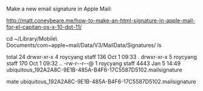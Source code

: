 Make a new email signature in Apple Mail:

http://matt.coneybeare.me/how-to-make-an-html-signature-in-apple-mail-for-el-capitan-os-x-10-dot-11/

cd ~/Library/Mobile\ Documents/com~apple~mail/Data/V3/MailData/Signatures/
ls

total 24
drwxr-xr-x  4 roycyang  staff   136 Oct  1 09:33 .
drwxr-xr-x  5 roycyang  staff   170 Oct  1 09:32 ..
-rw-r--r--@ 1 roycyang  staff  4443 Jan  5 14:49 ubiquitous_192A2A8C-9E1B-485A-B4F6-17C5587D5102.mailsignature

mate ubiquitous_192A2A8C-9E1B-485A-B4F6-17C5587D5102.mailsignature